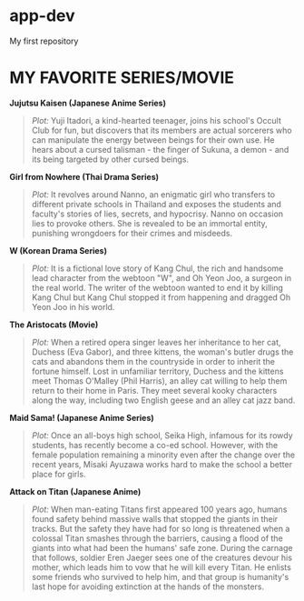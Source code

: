 # app-dev
My first repository
# MY FAVORITE SERIES/MOVIE

**Jujutsu Kaisen (Japanese Anime Series)**
> *Plot:* Yuji Itadori, a kind-hearted teenager, joins his school's Occult Club for fun, but discovers that its members are actual sorcerers who can manipulate the energy between beings for their own use. He hears about a cursed talisman - the finger of Sukuna, a demon - and its being targeted by other cursed beings.

**Girl from Nowhere (Thai Drama Series)**
>*Plot:* It revolves around Nanno, an enigmatic girl who transfers to different private schools in Thailand and exposes the students and faculty's stories of lies, secrets, and hypocrisy. Nanno on occasion lies to provoke others. She is revealed to be an immortal entity, punishing wrongdoers for their crimes and misdeeds.

**W (Korean Drama Series)**
> *Plot:* It is a fictional love story of Kang Chul, the rich and handsome lead character from the webtoon "W", and Oh Yeon Joo, a surgeon in the real world. The writer of the webtoon wanted to end it by killing Kang Chul but Kang Chul stopped it from happening and dragged Oh Yeon Joo in his world.

**The Aristocats (Movie)**
> *Plot:* When a retired opera singer leaves her inheritance to her cat, Duchess (Eva Gabor), and three kittens, the woman's butler drugs the cats and abandons them in the countryside in order to inherit the fortune himself. Lost in unfamiliar territory, Duchess and the kittens meet Thomas O'Malley (Phil Harris), an alley cat willing to help them return to their home in Paris. They meet several kooky characters along the way, including two English geese and an alley cat jazz band.

**Maid Sama! (Japanese Anime Series)**
> *Plot:* Once an all-boys high school, Seika High, infamous for its rowdy students, has recently become a co-ed school. However, with the female population remaining a minority even after the change over the recent years, Misaki Ayuzawa works hard to make the school a better place for girls.

**Attack on Titan (Japanese Anime)** 
> *Plot:* When man-eating Titans first appeared 100 years ago, humans found safety behind massive walls that stopped the giants in their tracks. But the safety they have had for so long is threatened when a colossal Titan smashes through the barriers, causing a flood of the giants into what had been the humans' safe zone. During the carnage that follows, soldier Eren Jaeger sees one of the creatures devour his mother, which leads him to vow that he will kill every Titan. He enlists some friends who survived to help him, and that group is humanity's last hope for avoiding extinction at the hands of the monsters.
